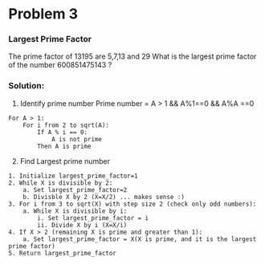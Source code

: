# Problem 3

### Largest Prime Factor

The prime factor of 13195 are 5,7,13 and 29
What is the largest prime factor of the number 600851475143 ?

### Solution:

1. Identify prime number
Prime number = A > 1 && A%1==0 && A%A ==0 

```
For A > 1:
    For i from 2 to sqrt(A):
        If A % i == 0:
            A is not prime
        Then A is prime
```

2. Find Largest prime number

```
1. Initialize largest_prime_factor=1
2. While X is divisible by 2:
    a. Set largest_prime_factor=2
    b. Divisble X by 2 (X=X/2) ... makes sense :)
3. For i from 3 to sqrt(X) with step size 2 (check only odd numbers):
    a. While X is divisible by i:
        i. Set largest_prime_factor = i
        ii. Divide X by i (X=X/i)
4. If X > 2 (remaining X is prime and greater than 1):
    a. Set largest_prime_factor = X(X is prime, and it is the largest prime factor)
5. Return largest_prime_factor
```



